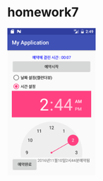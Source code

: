 # homework7

<img width=200 src='https://github.com/jsy2540/homework7/blob/jsy2540/app/pics/Screenshot_1481251748.png'>
